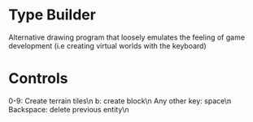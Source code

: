 # Type Builder
Alternative drawing program that loosely emulates the feeling of game development (i.e creating virtual worlds with the keyboard)

# Controls
0-9: Create terrain tiles\n
b: create block\n
Any other key: space\n
Backspace: delete previous entity\n
